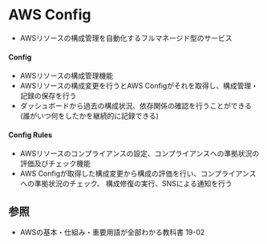 # AWS Config
- AWSリソースの構成管理を自動化するフルマネージド型のサービス

#### Config
- AWSリソースの構成管理機能
- AWSリソースの構成変更を行うとAWS Configがそれを取得し、構成管理・記録の保存を行う
- ダッシュボードから過去の構成状況、依存関係の確認を行うことができる
  (誰がいつ何をしたかを継続的に記録できる)

#### Config Rules
- AWSリソースのコンプライアンスの設定、コンプライアンスへの準拠状況の評価及びチェック機能
- AWS Configが取得した構成変更から構成の評価を行い、コンプライアンスへの準拠状況のチェック、
  構成修復の実行、SNSによる通知を行う

## 参照
- AWSの基本・仕組み・重要用語が全部わかる教科書 19-02
